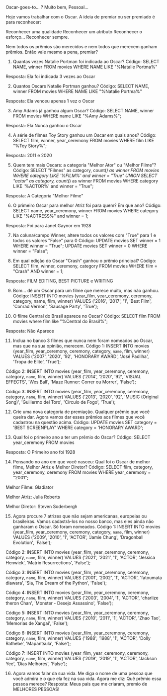 Oscar-goes-to... ?
Muito bem, Pessoal...

Hoje vamos trabalhar com o Oscar. A ideia de premiar ou ser premiado é para reconhecer:

Reconhecer uma qualidade
Reconhecer um atributo
Reconhecer o esforço...
Reconhecer sempre.

Nem todos os prêmios são merecidos e nem todos que merecem ganham prêmios. Então vale mesmo a pena, premiar?

1) Quantas vezes Natalie Portman foi indicada ao Oscar?
Código: SELECT NAME, winner FROM movies WHERE NAME LIKE "%Natalie Portma%"

Resposta: Ela foi indicada 3 vezes ao Oscar


2) Quantos Oscars Natalie Portman ganhou?
Código: SELECT NAME, winner FROM movies WHERE NAME LIKE "%Natalie Portma%"

Resposta: Ela venceu apenas 1 vez o Oscar


3) Amy Adams já ganhou algum Oscar?
Código: SELECT NAME, winner FROM movies WHERE name LIKE "%Amy Adams%";

Resposta: Ela Nunca ganhou o Oscar


4) A série de filmes Toy Story ganhou um Oscar em quais anos?
Código: SELECT film, winner, year_ceremony FROM movies WHERE film LIKE "%Toy Story%";

Resposta: 2011 e 2020


5) Quem tem mais Oscars: a categoria "Melhor Ator" ou "Melhor Filme"?
Código: SELECT "Filmes" as category, count(*) as winner FROM movies WHERE category LIKE '%FILM%' and winner = "True" UNION SELECT "actor" as category, count(*) as winner FROM movies WHERE category LIKE '%ACTOR%' and winner = "True";

Resposta: A Categoria "Melhor Filme"


6) O primeiro Oscar para melhor Atriz foi para quem? Em que ano?
Código: SELECT name, year_ceremony, winner FROM movies WHERE category LIKE "%ACTRESS%" and winner = 1;

Resposta: Foi para Janet Gaynor em 1928


7) Na coluna/campo Winner, altere todos os valores com "True" para 1 e todos os valores "False" para 0
Código: UPDATE movies SET winner = 1 WHERE winner = "True";
UPDATE movies SET winner = 0 WHERE winner = "False";


8) Em qual edição do Oscar "Crash" ganhou o prêmio principal?
Código: SELECT film, winner, ceremony, category FROM movies WHERE film = "Crash" AND winner = 1;

Resposta: FILM EDITING, BEST PICTURE e WRITING


9) Bom... dê um Oscar para um filme que merece muito, mas não ganhou.
Código: INSERT INTO movies (year_film, year_ceremony, ceremony, category, name, film, winner) VALUES ('2016', '2017', '1', 'Best Film', 'Conrad Vernon', 'Sausage Party', 'True');


10) O filme Central do Brasil aparece no Oscar?
Código: SELECT film FROM movies where film like "%Central do Brasil%";

Resposta: Não Aparece


11) Inclua no banco 3 filmes que nunca nem foram nomeados ao Oscar, mas que na sua opinião, merecem.
Código 1: INSERT INTO movies (year_film, year_ceremony, ceremony, category, `name`, film, winner) VALUES ('2007', '2020', '92', 'HONORARY AWARD', 'José Padilha', 'Tropa de Elite', 'True');

Código 2: INSERT INTO movies (year_film, year_ceremony, ceremony, category, `name`, film, winner) VALUES ('2014', '2020', '92', 'VISUAL EFFECTS', 'Wes Ball', 'Maze Runner: Correr ou Morrer', 'False');

Código 3: INSERT INTO movies (year_film, year_ceremony, ceremony, category, `name`, film, winner) VALUES ('2013', '2020', '92', 'MUSIC (Original Song)', 'Guillermo del Toro', 'Círculo de Fogo', 'True');


12) Crie uma nova categoria de premiação. Qualquer prêmio que você queira dar. Agora vamos dar esses prêmios aos filmes que você cadastrou na questão acima.
Código: UPDATE movies SET category = 'BEST SCREENPLAY' WHERE category = 'HONORARY AWARD';


13) Qual foi o primeiro ano a ter um prêmio do Oscar?
Código: SELECT year_ceremony FROM movies

Resposta: O Primeiro ano foi 1928


14) Pensando no ano em que você nasceu: Qual foi o Oscar de melhor filme, Melhor Atriz e Melhor Diretor?
Código: SELECT film, category, year_ceremony, ceremony FROM movies WHERE year_ceremony = "2001";

Melhor Filme: Gladiator

Melhor Atriz: Julia Roberts

Melhor Diretor: Steven Soderbergh


15) Agora procure 7 atrizes que não sejam americanas, europeias ou brasileiras. Vamos cadastrá-los no nosso banco, mas eles ainda não ganharam o Oscar. Só foram nomeados.
Código 1: INSERT INTO movies (year_film, year_ceremony, ceremony, category, `name`, film, winner) VALUES ('2009', '2010', '1', 'ACTOR', 'Jamie Chung', 'Dragonball Evolution', 'False');

Código 2: INSERT INTO movies (year_film, year_ceremony, ceremony, category, `name`, film, winner) VALUES ('2021', '2021', '1', 'ACTOR', 'Jessica Henwick', 'Matrix Resurrections', 'False');

Código 3: INSERT INTO movies (year_film, year_ceremony, ceremony, category, `name`, film, winner) VALUES ('2001', '2002', '1', 'ACTOR', 'fatoumata diawara', 'Sia, The Dream of the Python', 'False');

Código 4: INSERT INTO movies (year_film, year_ceremony, ceremony, category, `name`, film, winner) VALUES ('2003', '2004', '1', 'ACTOR', 'charlize theron Chan', 'Monster - Desejo Assassino', 'False');

Código 5: INSERT INTO movies (year_film, year_ceremony, ceremony, category, `name`, film, winner) VALUES ('2010', '2011', '1', 'ACTOR', 'Zhao Tao', 'Memorias de Xangai', 'False');

Código 6: INSERT INTO movies (year_film, year_ceremony, ceremony, category, `name`, film, winner) VALUES ('1988', '1988', '1', 'ACTOR', 'Dolly Rathebe', 'Mapantsula', 'False');

Código 7: INSERT INTO movies (year_film, year_ceremony, ceremony, category, `name`, film, winner) VALUES ('2019', '2019', '1', 'ACTOR', 'Jackson Yee', 'Dias Melhores', 'False');


16) Agora vamos falar da sua vida. Me diga o nome de uma pessoa que você admira e o que ela fez na sua vida. Agora me diz: Quê prêmio essa pessoa merece?
Resposta: Meus pais que me criaram, premio de MELHORES PESSOAS!
